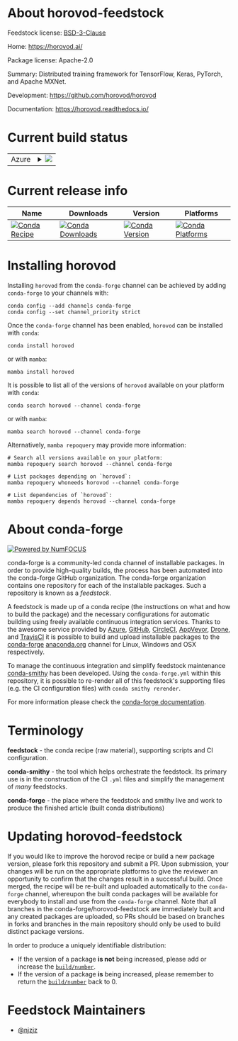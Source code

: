 About horovod-feedstock
=======================

Feedstock license: [BSD-3-Clause](https://github.com/conda-forge/horovod-feedstock/blob/main/LICENSE.txt)

Home: https://horovod.ai/

Package license: Apache-2.0

Summary: Distributed training framework for TensorFlow, Keras, PyTorch, and Apache MXNet.

Development: https://github.com/horovod/horovod

Documentation: https://horovod.readthedocs.io/

Current build status
====================


<table>
    
  <tr>
    <td>Azure</td>
    <td>
      <details>
        <summary>
          <a href="https://dev.azure.com/conda-forge/feedstock-builds/_build/latest?definitionId=20800&branchName=main">
            <img src="https://dev.azure.com/conda-forge/feedstock-builds/_apis/build/status/horovod-feedstock?branchName=main">
          </a>
        </summary>
        <table>
          <thead><tr><th>Variant</th><th>Status</th></tr></thead>
          <tbody><tr>
              <td>linux_64_cuda_compilerNonecuda_compiler_versionNonecxx_compiler_version13mpimpichpython3.10.____cpython</td>
              <td>
                <a href="https://dev.azure.com/conda-forge/feedstock-builds/_build/latest?definitionId=20800&branchName=main">
                  <img src="https://dev.azure.com/conda-forge/feedstock-builds/_apis/build/status/horovod-feedstock?branchName=main&jobName=linux&configuration=linux%20linux_64_cuda_compilerNonecuda_compiler_versionNonecxx_compiler_version13mpimpichpython3.10.____cpython" alt="variant">
                </a>
              </td>
            </tr><tr>
              <td>linux_64_cuda_compilerNonecuda_compiler_versionNonecxx_compiler_version13mpimpichpython3.11.____cpython</td>
              <td>
                <a href="https://dev.azure.com/conda-forge/feedstock-builds/_build/latest?definitionId=20800&branchName=main">
                  <img src="https://dev.azure.com/conda-forge/feedstock-builds/_apis/build/status/horovod-feedstock?branchName=main&jobName=linux&configuration=linux%20linux_64_cuda_compilerNonecuda_compiler_versionNonecxx_compiler_version13mpimpichpython3.11.____cpython" alt="variant">
                </a>
              </td>
            </tr><tr>
              <td>linux_64_cuda_compilerNonecuda_compiler_versionNonecxx_compiler_version13mpimpichpython3.12.____cpython</td>
              <td>
                <a href="https://dev.azure.com/conda-forge/feedstock-builds/_build/latest?definitionId=20800&branchName=main">
                  <img src="https://dev.azure.com/conda-forge/feedstock-builds/_apis/build/status/horovod-feedstock?branchName=main&jobName=linux&configuration=linux%20linux_64_cuda_compilerNonecuda_compiler_versionNonecxx_compiler_version13mpimpichpython3.12.____cpython" alt="variant">
                </a>
              </td>
            </tr><tr>
              <td>linux_64_cuda_compilerNonecuda_compiler_versionNonecxx_compiler_version13mpimpichpython3.9.____cpython</td>
              <td>
                <a href="https://dev.azure.com/conda-forge/feedstock-builds/_build/latest?definitionId=20800&branchName=main">
                  <img src="https://dev.azure.com/conda-forge/feedstock-builds/_apis/build/status/horovod-feedstock?branchName=main&jobName=linux&configuration=linux%20linux_64_cuda_compilerNonecuda_compiler_versionNonecxx_compiler_version13mpimpichpython3.9.____cpython" alt="variant">
                </a>
              </td>
            </tr><tr>
              <td>linux_64_cuda_compilerNonecuda_compiler_versionNonecxx_compiler_version13mpiopenmpipython3.10.____cpython</td>
              <td>
                <a href="https://dev.azure.com/conda-forge/feedstock-builds/_build/latest?definitionId=20800&branchName=main">
                  <img src="https://dev.azure.com/conda-forge/feedstock-builds/_apis/build/status/horovod-feedstock?branchName=main&jobName=linux&configuration=linux%20linux_64_cuda_compilerNonecuda_compiler_versionNonecxx_compiler_version13mpiopenmpipython3.10.____cpython" alt="variant">
                </a>
              </td>
            </tr><tr>
              <td>linux_64_cuda_compilerNonecuda_compiler_versionNonecxx_compiler_version13mpiopenmpipython3.11.____cpython</td>
              <td>
                <a href="https://dev.azure.com/conda-forge/feedstock-builds/_build/latest?definitionId=20800&branchName=main">
                  <img src="https://dev.azure.com/conda-forge/feedstock-builds/_apis/build/status/horovod-feedstock?branchName=main&jobName=linux&configuration=linux%20linux_64_cuda_compilerNonecuda_compiler_versionNonecxx_compiler_version13mpiopenmpipython3.11.____cpython" alt="variant">
                </a>
              </td>
            </tr><tr>
              <td>linux_64_cuda_compilerNonecuda_compiler_versionNonecxx_compiler_version13mpiopenmpipython3.12.____cpython</td>
              <td>
                <a href="https://dev.azure.com/conda-forge/feedstock-builds/_build/latest?definitionId=20800&branchName=main">
                  <img src="https://dev.azure.com/conda-forge/feedstock-builds/_apis/build/status/horovod-feedstock?branchName=main&jobName=linux&configuration=linux%20linux_64_cuda_compilerNonecuda_compiler_versionNonecxx_compiler_version13mpiopenmpipython3.12.____cpython" alt="variant">
                </a>
              </td>
            </tr><tr>
              <td>linux_64_cuda_compilerNonecuda_compiler_versionNonecxx_compiler_version13mpiopenmpipython3.9.____cpython</td>
              <td>
                <a href="https://dev.azure.com/conda-forge/feedstock-builds/_build/latest?definitionId=20800&branchName=main">
                  <img src="https://dev.azure.com/conda-forge/feedstock-builds/_apis/build/status/horovod-feedstock?branchName=main&jobName=linux&configuration=linux%20linux_64_cuda_compilerNonecuda_compiler_versionNonecxx_compiler_version13mpiopenmpipython3.9.____cpython" alt="variant">
                </a>
              </td>
            </tr><tr>
              <td>linux_64_cuda_compilercuda-nvcccuda_compiler_version12.6cxx_compiler_version13mpimpichpython3.10.____cpython</td>
              <td>
                <a href="https://dev.azure.com/conda-forge/feedstock-builds/_build/latest?definitionId=20800&branchName=main">
                  <img src="https://dev.azure.com/conda-forge/feedstock-builds/_apis/build/status/horovod-feedstock?branchName=main&jobName=linux&configuration=linux%20linux_64_cuda_compilercuda-nvcccuda_compiler_version12.6cxx_compiler_version13mpimpichpython3.10.____cpython" alt="variant">
                </a>
              </td>
            </tr><tr>
              <td>linux_64_cuda_compilercuda-nvcccuda_compiler_version12.6cxx_compiler_version13mpimpichpython3.11.____cpython</td>
              <td>
                <a href="https://dev.azure.com/conda-forge/feedstock-builds/_build/latest?definitionId=20800&branchName=main">
                  <img src="https://dev.azure.com/conda-forge/feedstock-builds/_apis/build/status/horovod-feedstock?branchName=main&jobName=linux&configuration=linux%20linux_64_cuda_compilercuda-nvcccuda_compiler_version12.6cxx_compiler_version13mpimpichpython3.11.____cpython" alt="variant">
                </a>
              </td>
            </tr><tr>
              <td>linux_64_cuda_compilercuda-nvcccuda_compiler_version12.6cxx_compiler_version13mpimpichpython3.12.____cpython</td>
              <td>
                <a href="https://dev.azure.com/conda-forge/feedstock-builds/_build/latest?definitionId=20800&branchName=main">
                  <img src="https://dev.azure.com/conda-forge/feedstock-builds/_apis/build/status/horovod-feedstock?branchName=main&jobName=linux&configuration=linux%20linux_64_cuda_compilercuda-nvcccuda_compiler_version12.6cxx_compiler_version13mpimpichpython3.12.____cpython" alt="variant">
                </a>
              </td>
            </tr><tr>
              <td>linux_64_cuda_compilercuda-nvcccuda_compiler_version12.6cxx_compiler_version13mpimpichpython3.9.____cpython</td>
              <td>
                <a href="https://dev.azure.com/conda-forge/feedstock-builds/_build/latest?definitionId=20800&branchName=main">
                  <img src="https://dev.azure.com/conda-forge/feedstock-builds/_apis/build/status/horovod-feedstock?branchName=main&jobName=linux&configuration=linux%20linux_64_cuda_compilercuda-nvcccuda_compiler_version12.6cxx_compiler_version13mpimpichpython3.9.____cpython" alt="variant">
                </a>
              </td>
            </tr><tr>
              <td>linux_64_cuda_compilercuda-nvcccuda_compiler_version12.6cxx_compiler_version13mpiopenmpipython3.10.____cpython</td>
              <td>
                <a href="https://dev.azure.com/conda-forge/feedstock-builds/_build/latest?definitionId=20800&branchName=main">
                  <img src="https://dev.azure.com/conda-forge/feedstock-builds/_apis/build/status/horovod-feedstock?branchName=main&jobName=linux&configuration=linux%20linux_64_cuda_compilercuda-nvcccuda_compiler_version12.6cxx_compiler_version13mpiopenmpipython3.10.____cpython" alt="variant">
                </a>
              </td>
            </tr><tr>
              <td>linux_64_cuda_compilercuda-nvcccuda_compiler_version12.6cxx_compiler_version13mpiopenmpipython3.11.____cpython</td>
              <td>
                <a href="https://dev.azure.com/conda-forge/feedstock-builds/_build/latest?definitionId=20800&branchName=main">
                  <img src="https://dev.azure.com/conda-forge/feedstock-builds/_apis/build/status/horovod-feedstock?branchName=main&jobName=linux&configuration=linux%20linux_64_cuda_compilercuda-nvcccuda_compiler_version12.6cxx_compiler_version13mpiopenmpipython3.11.____cpython" alt="variant">
                </a>
              </td>
            </tr><tr>
              <td>linux_64_cuda_compilercuda-nvcccuda_compiler_version12.6cxx_compiler_version13mpiopenmpipython3.12.____cpython</td>
              <td>
                <a href="https://dev.azure.com/conda-forge/feedstock-builds/_build/latest?definitionId=20800&branchName=main">
                  <img src="https://dev.azure.com/conda-forge/feedstock-builds/_apis/build/status/horovod-feedstock?branchName=main&jobName=linux&configuration=linux%20linux_64_cuda_compilercuda-nvcccuda_compiler_version12.6cxx_compiler_version13mpiopenmpipython3.12.____cpython" alt="variant">
                </a>
              </td>
            </tr><tr>
              <td>linux_64_cuda_compilercuda-nvcccuda_compiler_version12.6cxx_compiler_version13mpiopenmpipython3.9.____cpython</td>
              <td>
                <a href="https://dev.azure.com/conda-forge/feedstock-builds/_build/latest?definitionId=20800&branchName=main">
                  <img src="https://dev.azure.com/conda-forge/feedstock-builds/_apis/build/status/horovod-feedstock?branchName=main&jobName=linux&configuration=linux%20linux_64_cuda_compilercuda-nvcccuda_compiler_version12.6cxx_compiler_version13mpiopenmpipython3.9.____cpython" alt="variant">
                </a>
              </td>
            </tr><tr>
              <td>linux_64_cuda_compilernvcccuda_compiler_version11.8cxx_compiler_version11mpimpichpython3.10.____cpython</td>
              <td>
                <a href="https://dev.azure.com/conda-forge/feedstock-builds/_build/latest?definitionId=20800&branchName=main">
                  <img src="https://dev.azure.com/conda-forge/feedstock-builds/_apis/build/status/horovod-feedstock?branchName=main&jobName=linux&configuration=linux%20linux_64_cuda_compilernvcccuda_compiler_version11.8cxx_compiler_version11mpimpichpython3.10.____cpython" alt="variant">
                </a>
              </td>
            </tr><tr>
              <td>linux_64_cuda_compilernvcccuda_compiler_version11.8cxx_compiler_version11mpimpichpython3.11.____cpython</td>
              <td>
                <a href="https://dev.azure.com/conda-forge/feedstock-builds/_build/latest?definitionId=20800&branchName=main">
                  <img src="https://dev.azure.com/conda-forge/feedstock-builds/_apis/build/status/horovod-feedstock?branchName=main&jobName=linux&configuration=linux%20linux_64_cuda_compilernvcccuda_compiler_version11.8cxx_compiler_version11mpimpichpython3.11.____cpython" alt="variant">
                </a>
              </td>
            </tr><tr>
              <td>linux_64_cuda_compilernvcccuda_compiler_version11.8cxx_compiler_version11mpimpichpython3.12.____cpython</td>
              <td>
                <a href="https://dev.azure.com/conda-forge/feedstock-builds/_build/latest?definitionId=20800&branchName=main">
                  <img src="https://dev.azure.com/conda-forge/feedstock-builds/_apis/build/status/horovod-feedstock?branchName=main&jobName=linux&configuration=linux%20linux_64_cuda_compilernvcccuda_compiler_version11.8cxx_compiler_version11mpimpichpython3.12.____cpython" alt="variant">
                </a>
              </td>
            </tr><tr>
              <td>linux_64_cuda_compilernvcccuda_compiler_version11.8cxx_compiler_version11mpimpichpython3.9.____cpython</td>
              <td>
                <a href="https://dev.azure.com/conda-forge/feedstock-builds/_build/latest?definitionId=20800&branchName=main">
                  <img src="https://dev.azure.com/conda-forge/feedstock-builds/_apis/build/status/horovod-feedstock?branchName=main&jobName=linux&configuration=linux%20linux_64_cuda_compilernvcccuda_compiler_version11.8cxx_compiler_version11mpimpichpython3.9.____cpython" alt="variant">
                </a>
              </td>
            </tr><tr>
              <td>linux_64_cuda_compilernvcccuda_compiler_version11.8cxx_compiler_version11mpiopenmpipython3.10.____cpython</td>
              <td>
                <a href="https://dev.azure.com/conda-forge/feedstock-builds/_build/latest?definitionId=20800&branchName=main">
                  <img src="https://dev.azure.com/conda-forge/feedstock-builds/_apis/build/status/horovod-feedstock?branchName=main&jobName=linux&configuration=linux%20linux_64_cuda_compilernvcccuda_compiler_version11.8cxx_compiler_version11mpiopenmpipython3.10.____cpython" alt="variant">
                </a>
              </td>
            </tr><tr>
              <td>linux_64_cuda_compilernvcccuda_compiler_version11.8cxx_compiler_version11mpiopenmpipython3.11.____cpython</td>
              <td>
                <a href="https://dev.azure.com/conda-forge/feedstock-builds/_build/latest?definitionId=20800&branchName=main">
                  <img src="https://dev.azure.com/conda-forge/feedstock-builds/_apis/build/status/horovod-feedstock?branchName=main&jobName=linux&configuration=linux%20linux_64_cuda_compilernvcccuda_compiler_version11.8cxx_compiler_version11mpiopenmpipython3.11.____cpython" alt="variant">
                </a>
              </td>
            </tr><tr>
              <td>linux_64_cuda_compilernvcccuda_compiler_version11.8cxx_compiler_version11mpiopenmpipython3.12.____cpython</td>
              <td>
                <a href="https://dev.azure.com/conda-forge/feedstock-builds/_build/latest?definitionId=20800&branchName=main">
                  <img src="https://dev.azure.com/conda-forge/feedstock-builds/_apis/build/status/horovod-feedstock?branchName=main&jobName=linux&configuration=linux%20linux_64_cuda_compilernvcccuda_compiler_version11.8cxx_compiler_version11mpiopenmpipython3.12.____cpython" alt="variant">
                </a>
              </td>
            </tr><tr>
              <td>linux_64_cuda_compilernvcccuda_compiler_version11.8cxx_compiler_version11mpiopenmpipython3.9.____cpython</td>
              <td>
                <a href="https://dev.azure.com/conda-forge/feedstock-builds/_build/latest?definitionId=20800&branchName=main">
                  <img src="https://dev.azure.com/conda-forge/feedstock-builds/_apis/build/status/horovod-feedstock?branchName=main&jobName=linux&configuration=linux%20linux_64_cuda_compilernvcccuda_compiler_version11.8cxx_compiler_version11mpiopenmpipython3.9.____cpython" alt="variant">
                </a>
              </td>
            </tr>
          </tbody>
        </table>
      </details>
    </td>
  </tr>
</table>

Current release info
====================

| Name | Downloads | Version | Platforms |
| --- | --- | --- | --- |
| [![Conda Recipe](https://img.shields.io/badge/recipe-horovod-green.svg)](https://anaconda.org/conda-forge/horovod) | [![Conda Downloads](https://img.shields.io/conda/dn/conda-forge/horovod.svg)](https://anaconda.org/conda-forge/horovod) | [![Conda Version](https://img.shields.io/conda/vn/conda-forge/horovod.svg)](https://anaconda.org/conda-forge/horovod) | [![Conda Platforms](https://img.shields.io/conda/pn/conda-forge/horovod.svg)](https://anaconda.org/conda-forge/horovod) |

Installing horovod
==================

Installing `horovod` from the `conda-forge` channel can be achieved by adding `conda-forge` to your channels with:

```
conda config --add channels conda-forge
conda config --set channel_priority strict
```

Once the `conda-forge` channel has been enabled, `horovod` can be installed with `conda`:

```
conda install horovod
```

or with `mamba`:

```
mamba install horovod
```

It is possible to list all of the versions of `horovod` available on your platform with `conda`:

```
conda search horovod --channel conda-forge
```

or with `mamba`:

```
mamba search horovod --channel conda-forge
```

Alternatively, `mamba repoquery` may provide more information:

```
# Search all versions available on your platform:
mamba repoquery search horovod --channel conda-forge

# List packages depending on `horovod`:
mamba repoquery whoneeds horovod --channel conda-forge

# List dependencies of `horovod`:
mamba repoquery depends horovod --channel conda-forge
```


About conda-forge
=================

[![Powered by
NumFOCUS](https://img.shields.io/badge/powered%20by-NumFOCUS-orange.svg?style=flat&colorA=E1523D&colorB=007D8A)](https://numfocus.org)

conda-forge is a community-led conda channel of installable packages.
In order to provide high-quality builds, the process has been automated into the
conda-forge GitHub organization. The conda-forge organization contains one repository
for each of the installable packages. Such a repository is known as a *feedstock*.

A feedstock is made up of a conda recipe (the instructions on what and how to build
the package) and the necessary configurations for automatic building using freely
available continuous integration services. Thanks to the awesome service provided by
[Azure](https://azure.microsoft.com/en-us/services/devops/), [GitHub](https://github.com/),
[CircleCI](https://circleci.com/), [AppVeyor](https://www.appveyor.com/),
[Drone](https://cloud.drone.io/welcome), and [TravisCI](https://travis-ci.com/)
it is possible to build and upload installable packages to the
[conda-forge](https://anaconda.org/conda-forge) [anaconda.org](https://anaconda.org/)
channel for Linux, Windows and OSX respectively.

To manage the continuous integration and simplify feedstock maintenance
[conda-smithy](https://github.com/conda-forge/conda-smithy) has been developed.
Using the ``conda-forge.yml`` within this repository, it is possible to re-render all of
this feedstock's supporting files (e.g. the CI configuration files) with ``conda smithy rerender``.

For more information please check the [conda-forge documentation](https://conda-forge.org/docs/).

Terminology
===========

**feedstock** - the conda recipe (raw material), supporting scripts and CI configuration.

**conda-smithy** - the tool which helps orchestrate the feedstock.
                   Its primary use is in the construction of the CI ``.yml`` files
                   and simplify the management of *many* feedstocks.

**conda-forge** - the place where the feedstock and smithy live and work to
                  produce the finished article (built conda distributions)


Updating horovod-feedstock
==========================

If you would like to improve the horovod recipe or build a new
package version, please fork this repository and submit a PR. Upon submission,
your changes will be run on the appropriate platforms to give the reviewer an
opportunity to confirm that the changes result in a successful build. Once
merged, the recipe will be re-built and uploaded automatically to the
`conda-forge` channel, whereupon the built conda packages will be available for
everybody to install and use from the `conda-forge` channel.
Note that all branches in the conda-forge/horovod-feedstock are
immediately built and any created packages are uploaded, so PRs should be based
on branches in forks and branches in the main repository should only be used to
build distinct package versions.

In order to produce a uniquely identifiable distribution:
 * If the version of a package **is not** being increased, please add or increase
   the [``build/number``](https://docs.conda.io/projects/conda-build/en/latest/resources/define-metadata.html#build-number-and-string).
 * If the version of a package **is** being increased, please remember to return
   the [``build/number``](https://docs.conda.io/projects/conda-build/en/latest/resources/define-metadata.html#build-number-and-string)
   back to 0.

Feedstock Maintainers
=====================

* [@njzjz](https://github.com/njzjz/)


<!-- dummy commit to enable rerendering -->

